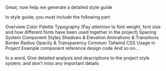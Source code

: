 Great, now help me generate a detailed style guide

In style guide, you must include the following part:


Overview
Color Palette
Typography (Pay attention to font weight, font size and how different fonts have been used together in the project)
Spacing System
Component Styles
Shadows & Elevation
Animations & Transitions
Border Radius
Opacity & Transparency
Common Tailwind CSS Usage in Project
Example component reference design code
And so on...

In a word, Give detailed analysis and descriptions to the project style system, and don't miss any important details
